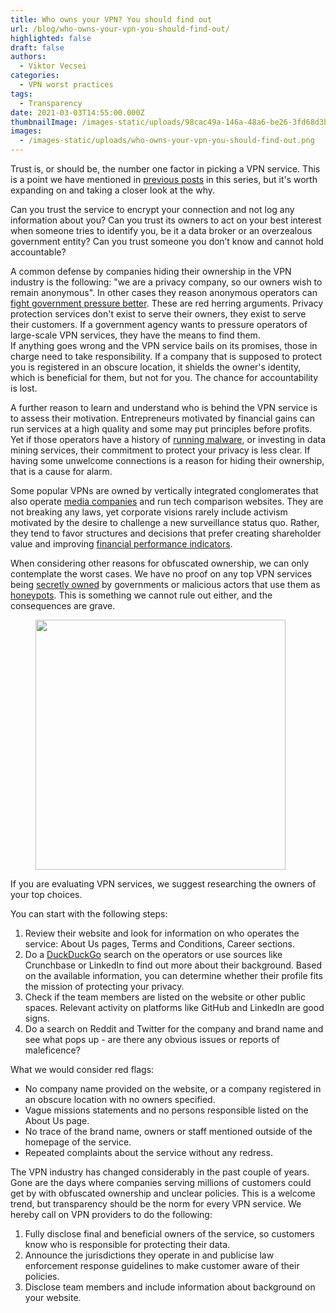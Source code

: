 ```yaml
---
title: Who owns your VPN? You should find out
url: /blog/who-owns-your-vpn-you-should-find-out/
highlighted: false
draft: false
authors:
  - Viktor Vecsei
categories:
  - VPN worst practices
tags:
  - Transparency
date: 2021-03-03T14:55:00.000Z
thumbnailImage: /images-static/uploads/98cac49a-146a-48a6-be26-3fd68d3b5448.png
images:
  - /images-static/uploads/who-owns-your-vpn-you-should-find-out.png
---
```

Trust is, or should be, the number one factor in picking a VPN service. This is a point we have mentioned in [previous posts](/blog/misleading-promises-of-the-worlds-fastest-anonymous-military-grade-vpns/) in this series, but it's worth expanding on and taking a closer look at the why.

Can you trust the service to encrypt your connection and not log any information about you? Can you trust its owners to act on your best interest when someone tries to identify you, be it a data broker or an overzealous government entity? Can you trust someone you don’t know and cannot hold accountable? 

A common defense by companies hiding their ownership in the VPN industry is the following: "we are a privacy company, so our owners wish to remain anonymous". In other cases they reason anonymous operators can <a href="https://slate.com/technology/2019/02/best-vpn-companies-trust-privacy.html" target="_blank">fight government pressure better</a>. These are red herring arguments. Privacy protection services don't exist to serve their owners, they exist to serve their customers. If a government agency wants to pressure operators of large-scale VPN services, they have the means to find them.  
If anything goes wrong and the VPN service bails on its promises, those in charge need to take responsibility. If a company that is supposed to protect you is registered in an obscure location, it shields the owner's identity, which is beneficial for them, but not for you. The chance for accountability is lost.

A further reason to learn and understand who is behind the VPN service is to assess their motivation. Entrepreneurs motivated by financial gains can run services at a high quality and some may put principles before profits. Yet if those operators have a history of <a href="https://twitter.com/kennwhite/status/1201747679405105152?lang=en" target="_blank">running malware</a>, or investing in data mining services, their commitment to protect your privacy is less clear. If having some unwelcome connections is a reason for hiding their ownership, that is a cause for alarm.  

Some popular VPNs are owned by vertically integrated conglomerates that also operate <a href="https://www.j2global.com/brands/technology" target="_blank">media companies</a> and run tech comparison websites. They are not breaking any laws, yet corporate visions rarely include activism motivated by the desire to challenge a new surveillance status quo. Rather, they tend to favor structures and decisions that prefer creating shareholder value and improving <a href="https://investor.j2global.com/corporate-information/overview/default.aspx" target="_blank">financial performance indicators</a>.

When considering other reasons for obfuscated ownership, we can only contemplate the worst cases. We have no proof on any top VPN services being <a href="https://www.computerweekly.com/news/252466203/Top-VPNs-secretly-owned-by-Chinese-firms" target="_blank">secretly owned</a> by governments or malicious actors that use them as <a href="https://twitter.com/swiftonsecurity/status/977593310893236224?lang=en" target="_blank">honeypots</a>. This is something we cannot rule out either, and the consequences are grave.

<figure>
    <img width="400px" src="/images-static/uploads/6a9bd8cf-eab4-4159-98c2-005d4c9b9983.png"> 
</figure>

If you are evaluating VPN services, we suggest researching the owners of your top choices. 

You can start with the following steps:

1. Review their website and look for information on who operates the service: About Us pages, Terms and Conditions, Career sections.
2. Do a <a href="https://duckduckgo.com/" target="_blank">DuckDuckGo</a> search on the operators or use sources like Crunchbase or LinkedIn to find out more about their background. Based on the available information, you can determine whether their profile fits the mission of protecting your privacy.
3. Check if the team members are listed on the website or other public spaces. Relevant activity on platforms like GitHub and LinkedIn are good signs.
4. Do a search on Reddit and Twitter for the company and brand name and see what pops up - are there any obvious issues or reports of maleficence?

What we would consider red flags:

* No company name provided on the website, or a company registered in an obscure location with no owners specified.
* Vague missions statements and no persons responsible listed on the About Us page.
* No trace of the brand name, owners or staff mentioned outside of the homepage of the service.
* Repeated complaints about the service without any redress.

The VPN industry has changed considerably in the past couple of years. Gone are the days where companies serving millions of customers could get by with obfuscated ownership and unclear policies. This is a welcome trend, but transparency should be the norm for every VPN service. We hereby call on VPN providers to do the following:

1. Fully disclose final and beneficial owners of the service, so customers know who is responsible for protecting their data.
2. Announce the jurisdictions they operate in and publicise law enforcement response guidelines to make customer aware of their policies.
3. Disclose team members and include information about background on your website.
